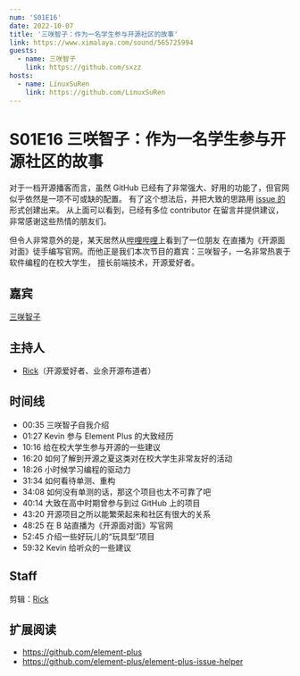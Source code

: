 ```yaml
---
num: 'S01E16'
date: 2022-10-07
title: '三咲智子：作为一名学生参与开源社区的故事'
link: https://www.ximalaya.com/sound/565725994
guests:
  - name: 三咲智子
    link: https://github.com/sxzz
hosts:
  - name: LinuxSuRen
    link: https://github.com/LinuxSuRen
---
```


# S01E16 三咲智子：作为一名学生参与开源社区的故事

对于一档开源播客而言，虽然 GitHub 已经有了非常强大、好用的功能了，但官网似乎依然是一项不可或缺的配置。
有了这个想法后，并把大致的思路用 [issue 的](https://github.com/opensource-f2f/episode/issues/32)形式创建出来。
从上面可以看到，已经有多位 contributor 在留言并提供建议，非常感谢这些热情的朋友们。

但令人非常意外的是，某天居然从[哔哩哔哩](https://www.bilibili.com/video/BV1hG4y1674z/)上看到了一位朋友
在直播为《开源面对面》徒手编写官网。而他正是我们本次节目的嘉宾：三咲智子，一名非常热衷于软件编程的在校大学生，
擅长前端技术，开源爱好者。

## 嘉宾

[三咲智子](https://github.com/sxzz)

## 主持人

* [Rick](https://github.com/linuxsuren)（开源爱好者、业余开源布道者）

## 时间线

* 00:35 三咲智子自我介绍
* 01:27 Kevin 参与 Element Plus 的大致经历
* 10:16 给在校大学生参与开源的一些建议
* 16:20 如何了解到开源之夏这类对在校大学生非常友好的活动
* 18:26 小时候学习编程的驱动力
* 31:34 如何看待单测、重构
* 34:08 如何没有单测的话，那这个项目也太不可靠了吧
* 40:14 大致在高中时期曾参与到过 GitHub 上的项目
* 43:20 开源项目之所以能繁荣起来和社区有很大的关系
* 48:25 在 B 站直播为《开源面对面》写官网
* 52:45 介绍一些好玩儿的“玩具型”项目
* 59:32 Kevin 给听众的一些建议

## Staff

剪辑：[Rick](https://github.com/linuxsuren)

## 扩展阅读

- https://github.com/element-plus
- https://github.com/element-plus/element-plus-issue-helper
